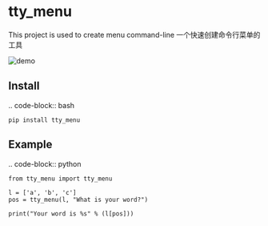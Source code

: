 tty_menu
==========================

This project is used to create menu command-line
一个快速创建命令行菜单的工具

![demo](https://github.com/gojuukaze/tty_menu/blob/master/ex.gif)

Install
----------------------

.. code-block:: bash

    pip install tty_menu

Example
----------------------

.. code-block:: python

    from tty_menu import tty_menu

    l = ['a', 'b', 'c']
    pos = tty_menu(l, "What is your word?")

    print("Your word is %s" % (l[pos]))
